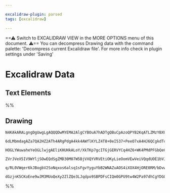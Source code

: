 ```yaml
---

excalidraw-plugin: parsed
tags: [excalidraw]

---
```

==⚠  Switch to EXCALIDRAW VIEW in the MORE OPTIONS menu of this document. ⚠== You can decompress Drawing data with the command palette: 'Decompress current Excalidraw file'. For more info check in plugin settings under 'Saving'


# Excalidraw Data

## Text Elements
%%
## Drawing
```compressed-json
N4KAkARALgngDgUwgLgAQQQDwMYEMA2AlgCYBOuA7hADTgQBuCpAzoQPYB2KqATLZMzYBXUtiRoIACyhQ4zZAHoFAc0JRJQgEYA6bGwC2CgF7N6hbEcK4OCtptbErHALRY8RMpWdx8Q1TdIEfARcZgRmBShcZQUebQB2bQBWGjoghH0EDihmbgBtcDBQMBKIEm4IbAAlNgBmADF8AAUquABVAGEARQB9ABEADU1JfXiAOQB1VJLIWEQKwOwojmVg

6dLMbmdagAZa7QA2HZ2ATh4ARgPdgA4kk4AWflKYLZ4T8+0eI537+PeeO7xA4HJ6QCgkdTcWpvBI8a7w87XWp3WrxJKgqQIQjKaTcc5JA6He7XA5Jc7nHi7e4HeEY6yrcSoHYY5hQUhsADWCA6bHwbFIFQAxOcECKRetIJpcNgOcp2UIOMQeXyBRI2dZmHBcIFshKIAAzQj4fAAZVgawkgg8etZ7K5Ewhkm4fEKAjZnIQZpgFvQVvKGPlOI44Vya

HOGLYWuwaheYeOGLlwjgAEliKHUHkALoY/XkTKp7gcITGjGERVYCq4HZ6+WK4PMdPFGbQeCM2qugC+LIQCGIeKSaORJxJtQxjBY7C4aAuY6YrE4Y04YjxXwHD3OO3RrrKzD66Sgve4bKECAxmmEioAosFMtl00WS9uhHBiLgD32w/FUWSkrc4fdHm3IgOA5Qti3wDE+RlQ80H1AgwkKDtwGzOhcDgOAzTfRkm2gSQMkZCAiBxKB1gYQgEAoAAhaV

ZVrJVeX5IV9WYljSOwEQdSgZMD30M07W5BjVXQYVRVEtiOKyLieOomVEwVeiVQqdUOE1bVJPE0hOO4jJ6iNU1zQIv0+yeSoJOybTePde1HWdEz2M0ySLL4j0vR9CAjI0rSeJqPxJHrdNw0KUyHPMniAHkoxjPF4yC+yvJ0zgoHqXB9CNWNUC3Uo4scnj6kSk1CCMRkeGZWKzKkjIABUsCgABBIip3QYJ9RIuzyqcqJSDqzS2AoPDcA/VAHwgsqQo

q/RL0VWqer6kJBogbV2SoNqxos6alsq1sFgvYyguYbB2WNAZuAOS4iXOX4HjORE0RM/bDvwABNbgklqe4Ek3A4eHiACLp2L6TKMNgDG4JtIHoAgTzxRCVvi/QfLrENtvk0i5RIAqiudUrSjR4gzQQOAXpM3GAFk2GIBBJtwTRgkGuD8DCYnSBIZVGLQMGIEo3l5tIZQpQACgueJqF4c5hdF8WdmSABKPUqgQZRi21BY+dwQXdhFylmV4DWmRliAY

dGzjnK5CKoEne9wJM3MUoQeXy2ZlZQe3LJqdpo9SBPDFsCIQm0GPU9tw4W2Pa97dhCgYDGQDw3SjsAArBAlmYE1g7gMmKapmmYNQenGaC6VzcYSrgfwZ3mzmQz0iWSc9XY1kDE2+Y0GGyC2Ggun4MD5t8FCOqa+L0uwONRDwC7OhDWCRskI7IA==
```
%%